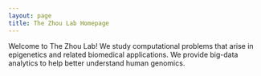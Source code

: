 ```yaml
---
layout: page
title: The Zhou Lab Homepage
---
```


Welcome to The Zhou Lab! We study computational problems that arise in epigenetics and related biomedical applications. We provide big-data analytics to help better understand human genomics.
